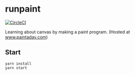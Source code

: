 # runpaint
[![CircleCI](https://circleci.com/gh/Thunderducky/runpaint.svg?style=svg)](https://circleci.com/gh/Thunderducky/runpaint)  

Learning about canvas by making a paint program. (Hosted at www.paintaday.com)

## Start
`yarn install`   
`yarn start`

